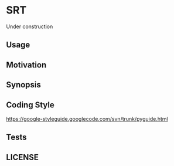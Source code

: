 # SRT

Under construction

## Usage

## Motivation

## Synopsis

## Coding Style

https://google-styleguide.googlecode.com/svn/trunk/pyguide.html

## Tests

## LICENSE
